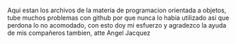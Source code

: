 Aqui estan los archivos de la materia de programacion orientada a objetos, tube muchos problemas con github por que nunca lo habia utilizado asi que perdona lo no acomodado, con esto doy mi esfuerzo y agradezco la ayuda de mis compañeros tambien, atte Angel Jacquez
